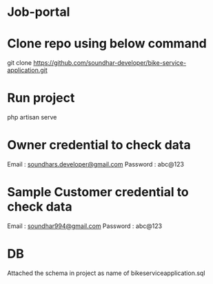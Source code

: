 # Job-portal

# Clone repo using below command 

 git clone https://github.com/soundhar-developer/bike-service-application.git

# Run project
  
  php artisan serve

# Owner credential to check data

  Email : soundhars.developer@gmail.com
  Password : abc@123

# Sample Customer credential to check data

  Email : soundhar994@gmail.com
  Password : abc@123

# DB
	
  Attached the schema in project as name of bikeserviceapplication.sql
